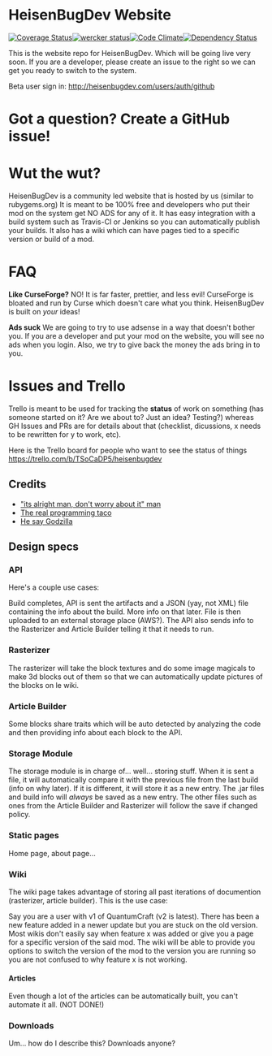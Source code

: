 HeisenBugDev Website
====================

[![Coverage Status](http://img.shields.io/coveralls/HeisenBugDev/HeisenBugDev.svg)](https://coveralls.io/r/HeisenBugDev/HeisenBugDev)[![wercker status](https://app.wercker.com/status/d64aeb104dcec3c74915e0d27104af5f/m/ "wercker status")](https://app.wercker.com/project/bykey/d64aeb104dcec3c74915e0d27104af5f)[![Code Climate](http://img.shields.io/codeclimate/github/HeisenBugDev/HeisenBugDev.svg)](https://codeclimate.com/github/HeisenBugDev/HeisenBugDev)[![Dependency Status](http://img.shields.io/gemnasium/HeisenBugDev/HeisenBugDev.svg)](https://gemnasium.com/HeisenBugDev/HeisenBugDev)

This is the website repo for HeisenBugDev. Which will be going live very soon. If you are a developer, please create an issue to the right so we can get you ready to switch to the system.

Beta user sign in: http://heisenbugdev.com/users/auth/github

# Got a question? Create a GitHub issue!

# Wut the wut?
HeisenBugDev is a community led website that is hosted by us (similar to rubygems.org) It is meant to be 100% free and developers who put their mod on the system get NO ADS for any of it. It has easy integration with a build system such as Travis-CI or Jenkins so you can automatically publish your builds. It also has a wiki which can have pages tied to a specific version or build of a mod.

# FAQ
**Like CurseForge?**
NO! It is far faster, prettier, and less evil! CurseForge is bloated and run by Curse which doesn't care what you think. HeisenBugDev is built on _your_ ideas!

**Ads suck**
We are going to try to use adsense in a way that doesn't bother you. If you are a developer and put your mod on the website, you will see no ads when you login. Also, we try to give back the money the ads bring in to you.

# Issues and Trello
Trello is meant to be used for tracking the **status** of work on something (has someone started on it? Are we about to? Just an idea? Testing?) whereas GH Issues and PRs are for details about that (checklist, dicussions, x needs to be rewritten for y to work, etc).

Here is the Trello board for people who want to see the status of things https://trello.com/b/TSoCaDP5/heisenbugdev

## Credits

 - ["its alright man, don't worry about it" man](https://github.com/adzankich)
 - [The real programming taco](https://github.com/solojavier)
 - [He say Godzilla](https://github.com/XixeBombilla)

## Design specs

### API
Here's a couple use cases:

Build completes, API is sent the artifacts and a JSON (yay, not XML) file containing the info about the build. More info on that later. File is then uploaded to an external storage place (AWS?). The API also sends info to the Rasterizer and Article Builder telling it that it needs to run.

### Rasterizer
The rasterizer will take the block textures and do some image magicals to make 3d blocks out of them so that we can automatically update pictures of the blocks on le wiki.

### Article Builder
Some blocks share traits which will be auto detected by analyzing the code and then providing info about each block to the API.

### Storage Module
The storage module is in charge of... well... storing stuff. When it is sent a file, it will automatically compare it with the previous file from the last build (info on why later). If it is different, it will store it as a new entry. The .jar files and build info will _always_ be saved as a new entry. The other files such as ones from the Article Builder and Rasterizer will follow the save if changed policy.

### Static pages
Home page, about page...

### Wiki
The wiki page takes advantage of storing all past iterations of documention (rasterizer, article builder). This is the use case:

Say you are a user with v1 of QuantumCraft (v2 is latest). There has been a new feature added in a newer update but you are stuck on the old version. Most wikis don't easily say when feature x was added or give you a page for a specific version of the said mod. The wiki will be able to provide you options to switch the version of the mod to the version you are running so you are not confused to why feature x is not working.

#### Articles
Even though a lot of the articles can be automatically built, you can't automate it all. (NOT DONE!)

### Downloads
Um... how do I describe this? Downloads anyone?

